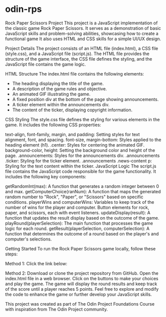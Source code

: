 # odin-rps

Rock Paper Scissors Project
This project is a JavaScript implementation of the classic game Rock Paper Scissors. It serves as a demonstration of basic JavaScript skills and problem-solving abilities, showcasing how to create a functional game It also uses HTML and CSS skills for a simple UI/UX design.

Project Details
The project consists of an HTML file (index.html), a CSS file (style.css), and a JavaScript file (script.js). The HTML file provides the structure of the game interface, the CSS file defines the styling, and the JavaScript file contains the game logic.

HTML Structure
The index.html file contains the following elements:

- The heading displaying the title of the game.
- A description of the game rules and objective.
- An animated GIF illustrating the game.
- A fixed position div at the bottom of the page showing announcements.
- A ticker element within the announcements div.
- The content of the ticker, displaying copyright information.

CSS Styling
The style.css file defines the styling for various elements in the game. It includes the following CSS properties:

text-align, font-family, margin, and padding: Setting styles for text alignment, font, and spacing.
font-size, margin-bottom: Styles applied to the heading element (h1).
.center: Styles for centering the animated GIF.
background-color, height: Setting the background color and height of the page.
.announcements: Styles for the announcements div.
.announcements .ticker: Styling for the ticker element.
.announcements .news-content p: Styling for the text content within the ticker.
JavaScript Logic
The script.js file contains the JavaScript code responsible for the game functionality. It includes the following key components:

getRandomInt(max): A function that generates a random integer between 0 and max.
getComputerChoice(ranNum): A function that maps the generated random number to "Rock", "Paper", or "Scissors" based on specific conditions.
playerWins and computerWins: Variables to keep track of the number of wins for the player and computer.
Button elements for rock, paper, and scissors, each with event listeners.
updateDisplay(result): A function that updates the result display based on the outcome of the game.
playRound(playerSelection): The main function that processes the game logic for each round.
getResult(playerSelection, computerSelection): A function that determines the outcome of a round based on the player's and computer's selections.

Getting Started
To run the Rock Paper Scissors game locally, follow these steps:

Method 1:
Click the link below:

Method 2:
Download or clone the project repository from GitHub.
Open the index.html file in a web browser.
Click on the buttons to make your choices and play the game.
The game will display the round results and keep track of the score until a player reaches 5 points.
Feel free to explore and modify the code to enhance the game or further develop your JavaScript skills.

This project was created as part of The Odin Project Foundations Course with inspiration from The Odin Project community.
